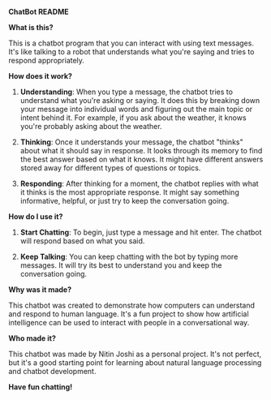 **ChatBot README**

**What is this?**

This is a chatbot program that you can interact with using text messages. It's like talking to a robot that understands what you're saying and tries to respond appropriately.

**How does it work?**

1. **Understanding**: When you type a message, the chatbot tries to understand what you're asking or saying. It does this by breaking down your message into individual words and figuring out the main topic or intent behind it. For example, if you ask about the weather, it knows you're probably asking about the weather.

2. **Thinking**: Once it understands your message, the chatbot "thinks" about what it should say in response. It looks through its memory to find the best answer based on what it knows. It might have different answers stored away for different types of questions or topics.

3. **Responding**: After thinking for a moment, the chatbot replies with what it thinks is the most appropriate response. It might say something informative, helpful, or just try to keep the conversation going.

**How do I use it?**

1. **Start Chatting**: To begin, just type a message and hit enter. The chatbot will respond based on what you said.

2. **Keep Talking**: You can keep chatting with the bot by typing more messages. It will try its best to understand you and keep the conversation going.


**Why was it made?**

This chatbot was created to demonstrate how computers can understand and respond to human language. It's a fun project to show how artificial intelligence can be used to interact with people in a conversational way.

**Who made it?**

This chatbot was made by Nitin Joshi as a personal project. It's not perfect, but it's a good starting point for learning about natural language processing and chatbot development.

**Have fun chatting!**
